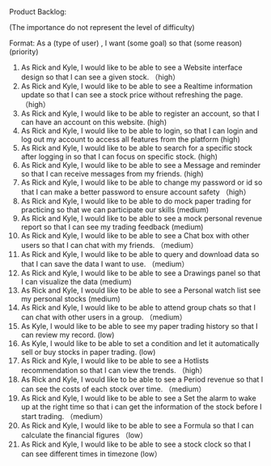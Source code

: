Product Backlog:

(The importance do not represent the level of difficulty)

Format:
As a (type of user) , I want (some goal) so that (some reason)  (priority)

1. As Rick and Kyle, I would like to be able to see a Website interface design so that I can see a given stock.              （high）
2. As Rick and Kyle, I would like to be able to see a Realtime information update so that I can see a stock price without refreshing the page.       （high）
3. As Rick and Kyle, I would like to be able to register an account, so that I can have an account on this website.    (high)
4. As Rick and Kyle, I would like to be able to login, so that I can login and log out my account to access all features from the platform     (high)
5. As Rick and Kyle, I would like to be able to search for a specific stock after logging in so that I can focus on specific stock.                (high)                    
6. As Rick and Kyle, I would like to be able to see a Message and reminder so that I can receive messages from my friends.        (high)   
7. As Rick and Kyle, I would like to be able to change my password or id so that I can make a better password to ensure account safety        （high）       
8. As Rick and Kyle, I would like to be able to do mock paper trading for practicing so that we can participate our skills    (medium)     
9. As Rick and Kyle, I would like to be able to see a mock personal revenue report  so that I can see my trading feedback           (medium)     
10. As Rick and Kyle, I would like to be able to see a Chat box with other users so that I can chat with my friends.        （medium）                    
11. As Rick and Kyle, I would like to be able to query and download data so that I can save the data I want to use.         （medium）                         
12. As Rick and Kyle, I would like to be able to see a Drawings panel so that I can visualize the data                      (medium)                                
13. As Rick and Kyle, I would like to be able to see a Personal watch list see my personal stocks                 (medium)                            
14. As Rick and Kyle, I would like to be able to attend group chats so that I can chat with other users in a group.           （medium）
15. As Kyle, I would like to be able to see my paper trading history so that I can review my record.	(low)                                                    
16. As Kyle, I would like to be able to set a condition and let it automatically sell or buy stocks in paper trading.	(low)
17.  As Rick and Kyle, I would like to be able to see a Hotlists recommendation so that I can view the trends.       （high）
18. As Rick and Kyle, I would like to be able to see a Period revenue so that I can see the costs of each stock over time.                   （medium）                    
19.  As Rick and Kyle, I would like to be able to see a Set the alarm to wake up at the right time so that i can get the information of the stock before I start trading.    （medium）                                                                                                                        
20. As Rick and Kyle, I would like to be able to see a Formula so that I can calculate the financial figures     （low）
21. As Rick and Kyle, I would like to be able to see a stock clock so that I can see different times in timezone     (low）


